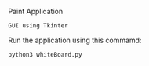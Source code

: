 Paint Application

    GUI using Tkinter
    
Run the application using this commamd:

    python3 whiteBoard.py

